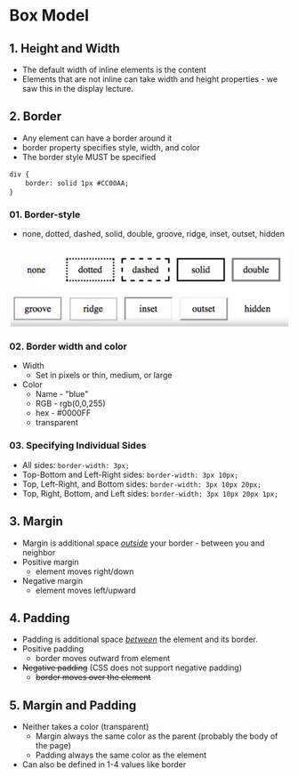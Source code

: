 # Box Model

## 1. Height and Width
* The default width of inline elements is the content
* Elements that are not inline can take width and height properties - we saw this in the display lecture.

## 2. Border
* Any element can have a border around it
* border property specifies style, width, and color
* The border style MUST be specified

```
div {
    border: solid 1px #CC00AA;
}
```

### 01. Border-style
* none, dotted, dashed, solid, double, groove, ridge, inset, outset, hidden

<center><img src="../../img/border_styles.png" width=500/></center>

### 02. Border width and color
* Width
    * Set in pixels or thin, medium, or large
* Color
    * Name - "blue"
    * RGB - rgb(0,0,255)
    * hex - #0000FF
    * transparent

### 03. Specifying Individual Sides
* All sides: `border-width: 3px;`  
* Top-Bottom and Left-Right sides: `border-width: 3px 10px;`  
* Top, Left-Right, and Bottom sides: `border-width: 3px 10px 20px;`  
* Top, Right, Bottom, and Left sides: `border-width: 3px 10px 20px 1px;`

## 3. Margin
* Margin is additional space <u>_outside_</u> your border - between you and neighbor
* Positive margin
    * element moves right/down
* Negative margin
    * element moves left/upward

## 4. Padding
* Padding is additional space <u>_between_</u> the element and its border.
* Positive padding
    * border moves outward from element
* ~~Negative padding~~ (CSS does not support negative padding)
    * ~~border moves over the element~~

## 5. Margin and Padding
* Neither takes a color (transparent)
    * Margin always the same color as the parent (probably the body of the page)
    * Padding always the same color as the element
* Can also be defined in 1-4 values like border